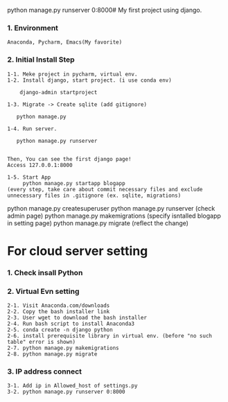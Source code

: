python manage.py runserver 0:8000# My first project using django.

### 1. Environment
    Anaconda, Pycharm, Emacs(My favorite)

### 2. Initial Install Step
    1-1. Meke project in pycharm, virtual env.
    1-2. Install django, start project. (i use conda env)
    
        django-admin startproject 

    1-3. Migrate -> Create sqlite (add gitignore)

       python manage.py

    1-4. Run server.

       python manage.py runserver


    Then, You can see the first django page!
    Access 127.0.0.1:8000

    1-5. Start App
         python manage.py startapp blogapp
    (every step, take care about commit necessary files and exclude unnecessary files in .gitignore (ex. sqlite, migrations)


python manage.py createsuperuser
python manage.py runserver (check admin page)
python manage.py makemigrations (specify isntalled blogapp in setting page)
python manage.py migrate (reflect the change)


# For cloud server setting
### 1. Check insall Python
### 2. Virtual Evn setting
    2-1. Visit Anaconda.com/downloads
    2-2. Copy the bash installer link
    2-3. User wget to download the bash installer
    2-4. Run bash script to install Anaconda3
    2-5. conda create -n django python
    2-6. install prerequisite library in virtual env. (before "no such table" error is shown)
    2-7. python manage.py makemigrations
    2-8. python manage.py migrate

### 3. IP address connect
    3-1. Add ip in Allowed_host of settings.py
    3-2. python manage.py runserver 0:8000